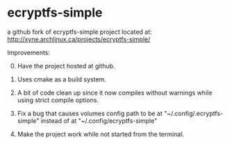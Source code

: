 # ecryptfs-simple
a github fork of ecryptfs-simple project located at: http://xyne.archlinux.ca/projects/ecryptfs-simple/

Improvements:

0. Have the project hosted at github.

1. Uses cmake as a build system.

2. A bit of code clean up since it now compiles without warnings while using strict compile options.

3. Fix a bug that causes volumes config path to be at "~/.config/.ecryptfs-simple"
   instead of at "~/.config/ecryptfs-simple"

4. Make the project work while not started from the terminal.

